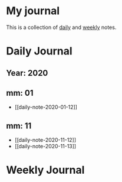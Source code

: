 
My journal
==========


This is a collection of [daily](#daily_journal) and [weekly](#weekly-journal) notes.
# Daily Journal

## Year: 2020

## mm: 01

- [[daily-note-2020-01-12]]

## mm: 11

- [[daily-note-2020-11-12]]
- [[daily-note-2020-11-13]]

# Weekly Journal
